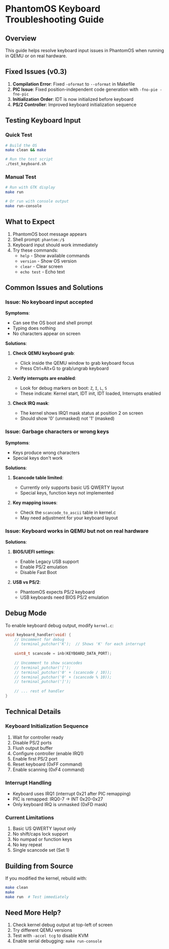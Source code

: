 # PhantomOS Keyboard Troubleshooting Guide

## Overview
This guide helps resolve keyboard input issues in PhantomOS when running in QEMU or on real hardware.

## Fixed Issues (v0.3)
1. **Compilation Error**: Fixed `-oformat` to `--oformat` in Makefile
2. **PIC Issue**: Fixed position-independent code generation with `-fno-pie -fno-pic`
3. **Initialization Order**: IDT is now initialized before keyboard
4. **PS/2 Controller**: Improved keyboard initialization sequence

## Testing Keyboard Input

### Quick Test
```bash
# Build the OS
make clean && make

# Run the test script
./test_keyboard.sh
```

### Manual Test
```bash
# Run with GTK display
make run

# Or run with console output
make run-console
```

## What to Expect
1. PhantomOS boot message appears
2. Shell prompt: `phantom:/$ `
3. Keyboard input should work immediately
4. Try these commands:
   - `help` - Show available commands
   - `version` - Show OS version
   - `clear` - Clear screen
   - `echo test` - Echo text

## Common Issues and Solutions

### Issue: No keyboard input accepted

**Symptoms**: 
- Can see the OS boot and shell prompt
- Typing does nothing
- No characters appear on screen

**Solutions**:

1. **Check QEMU keyboard grab**:
   - Click inside the QEMU window to grab keyboard focus
   - Press Ctrl+Alt+G to grab/ungrab keyboard

2. **Verify interrupts are enabled**:
   - Look for debug markers on boot: `Z`, `I`, `L`, `S`
   - These indicate: Kernel start, IDT init, IDT loaded, Interrupts enabled

3. **Check IRQ mask**:
   - The kernel shows IRQ1 mask status at position 2 on screen
   - Should show '0' (unmasked) not '1' (masked)

### Issue: Garbage characters or wrong keys

**Symptoms**:
- Keys produce wrong characters
- Special keys don't work

**Solutions**:

1. **Scancode table limited**:
   - Currently only supports basic US QWERTY layout
   - Special keys, function keys not implemented

2. **Key mapping issues**:
   - Check the `scancode_to_ascii` table in kernel.c
   - May need adjustment for your keyboard layout

### Issue: Keyboard works in QEMU but not on real hardware

**Solutions**:

1. **BIOS/UEFI settings**:
   - Enable Legacy USB support
   - Enable PS/2 emulation
   - Disable Fast Boot

2. **USB vs PS/2**:
   - PhantomOS expects PS/2 keyboard
   - USB keyboards need BIOS PS/2 emulation

## Debug Mode

To enable keyboard debug output, modify `kernel.c`:

```c
void keyboard_handler(void) {
    // Uncomment for debug
    // terminal_putchar('K');  // Shows 'K' for each interrupt
    
    uint8_t scancode = inb(KEYBOARD_DATA_PORT);
    
    // Uncomment to show scancodes
    // terminal_putchar('[');
    // terminal_putchar('0' + (scancode / 10));
    // terminal_putchar('0' + (scancode % 10));
    // terminal_putchar(']');
    
    // ... rest of handler
}
```

## Technical Details

### Keyboard Initialization Sequence
1. Wait for controller ready
2. Disable PS/2 ports
3. Flush output buffer
4. Configure controller (enable IRQ1)
5. Enable first PS/2 port
6. Reset keyboard (0xFF command)
7. Enable scanning (0xF4 command)

### Interrupt Handling
- Keyboard uses IRQ1 (interrupt 0x21 after PIC remapping)
- PIC is remapped: IRQ0-7 → INT 0x20-0x27
- Only keyboard IRQ is unmasked (0xFD mask)

### Current Limitations
1. Basic US QWERTY layout only
2. No shift/caps lock support
3. No numpad or function keys
4. No key repeat
5. Single scancode set (Set 1)

## Building from Source

If you modified the kernel, rebuild with:
```bash
make clean
make
make run  # Test immediately
```

## Need More Help?

1. Check kernel debug output at top-left of screen
2. Try different QEMU versions
3. Test with `-accel tcg` to disable KVM
4. Enable serial debugging: `make run-console` 
